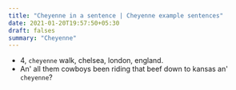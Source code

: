 ```yaml
---
title: "Cheyenne in a sentence | Cheyenne example sentences"
date: 2021-01-20T19:57:50+05:30
draft: falses
summary: "Cheyenne"
---
```

- 4, `cheyenne` walk, chelsea, london, england.
- An' all them cowboys been riding that beef down to kansas an' `cheyenne`?
                 
